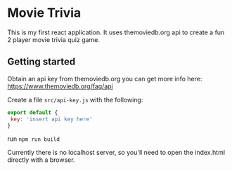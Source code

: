 # Movie Trivia

This is my first react application. It uses themoviedb.org api to create a fun 2 player movie trivia quiz game.

## Getting started
 Obtain an api key from themoviedb.org you can get more info here: https://www.themoviedb.org/faq/api 
 
 Create a file `src/api-key.js` with the following:
 ```js
export default {
  key: 'insert api key here'
}
 ```

run `npm run build`

Currently there is no localhost server, so you'll need to open the index.html directly with a browser.